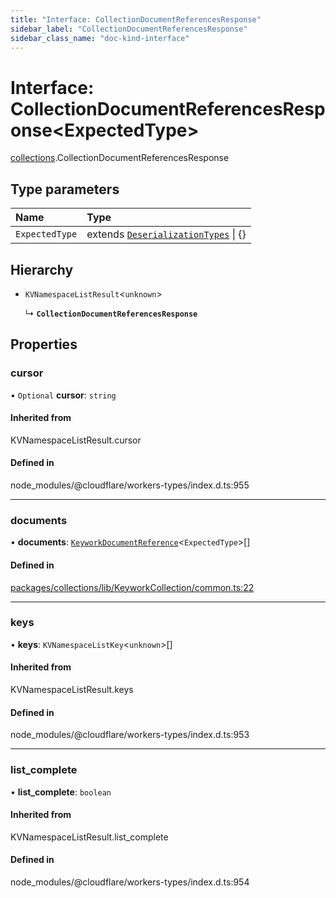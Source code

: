 ```yaml
---
title: "Interface: CollectionDocumentReferencesResponse"
sidebar_label: "CollectionDocumentReferencesResponse"
sidebar_class_name: "doc-kind-interface"
---
```


# Interface: CollectionDocumentReferencesResponse<ExpectedType\>

[collections](../modules/collections).CollectionDocumentReferencesResponse

## Type parameters

| Name | Type |
| :------ | :------ |
| `ExpectedType` | extends [`DeserializationTypes`](../modules/collections#deserializationtypes) \| {} |

## Hierarchy

- `KVNamespaceListResult`<`unknown`\>

  ↳ **`CollectionDocumentReferencesResponse`**

## Properties

### cursor

• `Optional` **cursor**: `string`

#### Inherited from

KVNamespaceListResult.cursor

#### Defined in

node_modules/@cloudflare/workers-types/index.d.ts:955

___

### documents

• **documents**: [`KeyworkDocumentReference`](../classes/collections.KeyworkDocumentReference)<`ExpectedType`\>[]

#### Defined in

[packages/collections/lib/KeyworkCollection/common.ts:22](https://github.com/nirrius/keywork/blob/73ad60a/packages/collections/lib/KeyworkCollection/common.ts#L22)

___

### keys

• **keys**: `KVNamespaceListKey`<`unknown`\>[]

#### Inherited from

KVNamespaceListResult.keys

#### Defined in

node_modules/@cloudflare/workers-types/index.d.ts:953

___

### list\_complete

• **list\_complete**: `boolean`

#### Inherited from

KVNamespaceListResult.list\_complete

#### Defined in

node_modules/@cloudflare/workers-types/index.d.ts:954
